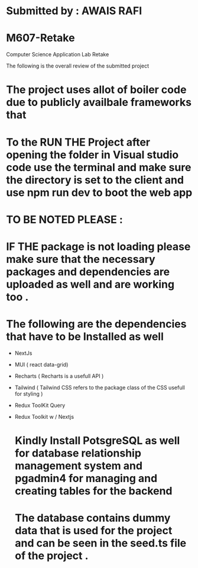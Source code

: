 # Submitted by : AWAIS RAFI   

# M607-Retake
Computer Science Application Lab Retake 




The following is the overall review of the submitted project 


# The project uses allot of boiler code due to publicly availbale frameworks that 

# To the RUN THE Project after opening the folder in Visual studio code use the terminal and make sure the directory is set to the client and use npm run dev to boot the web app #



# TO BE NOTED PLEASE : 

#  IF THE package is not loading please make sure that the necessary packages and dependencies are uploaded as well and are working too .


# The following are the dependencies that have to be Installed as well 
- NextJs
- MUI  ( react data-grid)
- Recharts ( Recharts is a usefull API )
- Tailwind  ( Tailwind CSS refers to the package class of the CSS usefull for styling )
- Redux ToolKit Query
- Redux Toolkit w / Nextjs



  # Kindly Install PotsgreSQL as well for database relationship management system and pgadmin4 for managing and creating tables for the backend
  
  # The database contains dummy data that is used for the project and can be seen in the seed.ts file of the project . 



  
